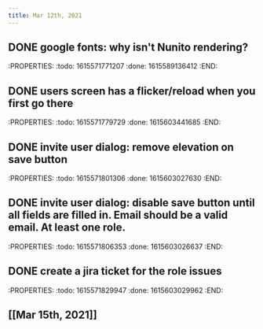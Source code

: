 ```yaml
---
title: Mar 12th, 2021
---
```


## DONE google fonts: why isn't Nunito rendering?
:PROPERTIES:
:todo: 1615571771207
:done: 1615589136412
:END:
## DONE users screen has a flicker/reload when you first go there
:PROPERTIES:
:todo: 1615571779729
:done: 1615603441685
:END:
## DONE invite user dialog: remove elevation on save button
:PROPERTIES:
:todo: 1615571801306
:done: 1615603027630
:END:
## DONE invite user dialog: disable save button until all fields are filled in. Email should be a valid email. At least one role.
:PROPERTIES:
:todo: 1615571806353
:done: 1615603026637
:END:
## DONE create a jira ticket for the role issues
:PROPERTIES:
:todo: 1615571829947
:done: 1615603029962
:END:
## [[Mar 15th, 2021]]
